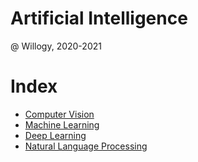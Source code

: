 # Artificial Intelligence
@ Willogy, 2020-2021

# Index
- [Computer Vision](computer-vision)
- [Machine Learning](machine-learning)
- [Deep Learning](deep-learning)
- [Natural Language Processing](nlp)
